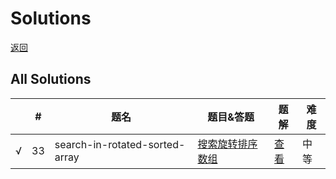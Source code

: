 # Solutions
[返回](./README.md)

## All Solutions

|      | #    | 题名                           | 题目&答题                                                    | 题解                                                         | 难度 |
| ---- | ---- | ------------------------------ | ------------------------------------------------------------ | ------------------------------------------------------------ | ---- |
| √    | 33   | search-in-rotated-sorted-array | [搜索旋转排序数组](./problems/search-in-rotated-sorted-array/README.md) | [查看](https://leetcode-cn.com/problems/search-in-rotated-sorted-array/solution/sou-suo-xuan-zhuan-pai-xu-shu-zu-by-ikaruga/) | 中等 |

